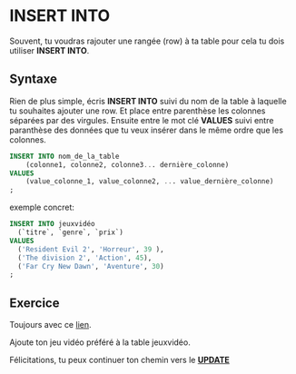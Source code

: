# **INSERT INTO**

Souvent, tu voudras rajouter une rangée (row) à ta table pour cela tu dois utiliser **INSERT INTO**.

## Syntaxe

Rien de plus simple, écris **INSERT INTO** suivi du nom de la table à laquelle tu souhaites ajouter une row. Et place entre parenthèse les colonnes séparées par des virgules.
Ensuite entre le mot clé **VALUES** suivi entre paranthèse des données que tu veux insérer dans le même ordre que les colonnes.

```SQL
INSERT INTO nom_de_la_table
	(colonne1, colonne2, colonne3... dernière_colonne)
VALUES
	(value_colonne_1, value_colonne2, ... value_dernière_colonne)
;
```

exemple concret:

```SQL
INSERT INTO jeuxvidéo
  (`titre`, `genre`, `prix`)
VALUES
  ('Resident Evil 2', 'Horreur', 39 ),
  ('The division 2', 'Action', 45),
  ('Far Cry New Dawn', 'Aventure', 30)
;
```

## Exercice

Toujours avec ce [lien](https://www.db-fiddle.com/f/72RoqENfdHHP6fHYNczPzW/2).

Ajoute ton jeu vidéo préféré à la table jeuxvidéo.

Félicitations, tu peux continuer ton chemin vers le [**UPDATE**](https://github.com/Anxium/exercice-sql/blob/dev/Parcours/update.md)